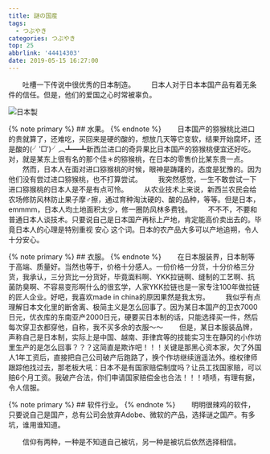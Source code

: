 ```yaml
---
title: 謎の国産
tags:
  - つぶやき
categories: つぶやき
top: 25
abbrlink: '44414303'
date: 2019-05-15 16:27:00
---
```

&emsp;&emsp;吐槽一下传说中很优秀的日本制造。
&emsp;&emsp;日本人对于日本本国产品有着无条件的信任。但是，他们的爱国之心时常被辜负。

 ![日本製](https://picsource-1259072117.cos.ap-tokyo.myqcloud.com/picsource/%E6%97%A5%E6%9C%AC%E8%A3%BD.jpg)
<!--more-->

{% note primary %}
    ## 水果。
{% endnote %}
&emsp;&emsp;日本国产的猕猴桃比进口的贵就算了，还难吃，买回来是硬的酸的，想放几天等它变软，结果开始腐坏，还是酸的(╯‵□′)╯︵┻━┻新西兰进口的奇异果比日本国产的猕猴桃便宜还好吃。对，就是某东上很有名的那个佳＊的猕猴桃，在日本的零售价比某东贵一点。
&emsp;&emsp;然而，日本人在面对进口猕猴桃的时候，眼神是踌躇的，态度是犹豫的。因为他们没有尝过进口猕猴桃，也不打算尝试。
&emsp;&emsp;我突然感觉，一生不敢尝试一下进口猕猴桃的日本人是不是有点可怜。
&emsp;&emsp;从农业技术上来说，新西兰农民会给农场修防风林防止果子摩♂擦，通过育种淘汰硬的、酸的品种，等等。但是日本，emmmm，日本人均土地面积太少，修一圈防风林多费钱。
&emsp;&emsp;不不不，不要和普通日本人谈技术。只要说自己是日本国产再标上产地，肯定能高价卖出去的。毕竟日本人的心理是特别重视 安心 这个词。日本的农产品大多可以产地追朔，令人十分安心。

{% note primary %}
    ## 衣服。
{% endnote %}
&emsp;&emsp;在日本服装界，日本制等于高端、质量好。当然也等于，价格十分感人。一份价格一分货，十分价格三分货，我承认，三分货比一分货好，毕竟面料啊、YKK拉链啊、缝制的工艺啊、抗菌防臭啊、不容易变形啊什么的很玄学，人家YKK拉链也是一家专注100年做拉链的匠人企业。好吧，我喜欢made in china的原因果然是我太穷。
&emsp;&emsp;我似乎有点理解日本文化里的断舍离、极简主义是怎么回事了。因为某日本国产的卫衣7000日元，优衣库的东南亚产2000日元，硬要买日本制的话，只能选择买一件，然后每次穿卫衣都穿他，自称，我不买多余的衣服～～
&emsp;&emsp;但是，某日本服装品牌，声称自己是日本制，实际上是中国、越南、菲律宾等的技能实习生在静冈的小作坊里生产的是怎么回事？？？这简直是欺诈吧！！！关键是那黑心资本家，欠了外国人1年工资后，直接把自己公司破产后跑路了，换个作坊继续逍遥法外。维权律师跟踪他找过去，那老板大吼：日本不是有国家赔偿制度吗？让员工找国家赔，可以赔6个月工资。我破产合法，你们申请国家赔偿金也合法！！！啧啧，有理有据，令人信服。

{% note primary %}
    ## 软件行业。
{% endnote %}
&emsp;&emsp;明明很辣鸡的软件，只要说自己是国产，总有公司会放弃Adobe、微软的产品，选择谜之国产。有多坑，谁用谁知道。

&emsp;&emsp;信仰有两种，一种是不知道自己被坑，另一种是被坑后依然选择相信。

